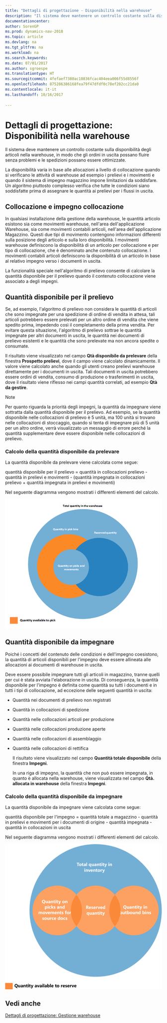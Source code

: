 ```yaml
---
title: "Dettagli di progettazione - Disponibilità nella warehouse"
description: "Il sistema deve mantenere un controllo costante sulla disponibilità degli articoli nella warehouse, in modo che gli ordini in uscita possano fluire senza problemi e le spedizioni possano essere ottimizzate."
documentationcenter: 
author: SorenGP
ms.prod: dynamics-nav-2018
ms.topic: article
ms.devlang: na
ms.tgt_pltfrm: na
ms.workload: na
ms.search.keywords: 
ms.date: 07/01/2017
ms.author: sgroespe
ms.translationtype: HT
ms.sourcegitcommit: 4fefaef7380ac10836fcac404eea006f55d8556f
ms.openlocfilehash: 875286386168fea79f47dfdf0c78ef202cc21da0
ms.contentlocale: it-it
ms.lasthandoff: 10/16/2017

---
```

# <a name="design-details-availability-in-the-warehouse"></a>Dettagli di progettazione: Disponibilità nella warehouse
Il sistema deve mantenere un controllo costante sulla disponibilità degli articoli nella warehouse, in modo che gli ordini in uscita possano fluire senza problemi e le spedizioni possano essere ottimizzate.  

 La disponibilità varia in base alle allocazioni a livello di collocazione quando si verificano le attività di warehouse ad esempio i prelievi e i movimenti e quando il sistema di impegno magazzino impone limitazioni da soddisfare. Un algoritmo piuttosto complesso verifica che tutte le condizioni siano soddisfatte prima di assegnare le quantità ai prelievi per i flussi in uscita.  

## <a name="bin-content-and-reservations"></a>Collocazione e impegno collocazione  
 In qualsiasi installazione della gestione della warehouse, le quantità articolo esistono sia come movimenti warehouse, nell'area dell'applicazione Warehouse, sia come movimenti contabili articoli, nell'area dell'applicazione Magazzino. Questi due tipi di movimento contengono informazioni differenti sulla posizione degli articolo e sulla loro disponibilità. I movimenti warehouse definiscono la disponibilità di un articolo per collocazione e per tipo di collocazione, che è denominato anche contenuto collocazione. I movimenti contabili articoli definiscono la disponibilità di un articolo in base al relativo impegno verso i documenti in uscita.  

 La funzionalità speciale nell'algoritmo di prelievo consente di calcolare la quantità disponibile per il prelievo quando il contenuto collocazione viene associato a degli impegni.  

## <a name="quantity-available-to-pick"></a>Quantità disponibile per il prelievo  
 Se, ad esempio, l'algoritmo di prelievo non considera le quantità di articoli che sono impegnate per una spedizione di ordine di vendita in attesa, tali articoli potrebbero essere prelevati per un altro ordine di vendita che viene spedito prima, impedendo così il completamento della prima vendita. Per evitare questa situazione, l'algoritmo di prelievo sottrae le quantità impegnate per altri documenti in uscita, le quantità nei documenti di prelievo esistenti e le quantità che sono prelevate ma non ancora spedite o consumate.  

 Il risultato viene visualizzato nel campo **Qtà disponibile da prelevare** della finestra **Prospetto prelievi**, dove il campo viene calcolato dinamicamente. Il valore viene calcolato anche quando gli utenti creano prelievi warehouse direttamente per i documenti in uscita. Tali documenti in uscita potrebbero essere ordini di vendita, consumo di produzione o trasferimenti in uscita, dove il risultato viene riflesso nei campi quantità correlati, ad esempio **Qtà da gestire**.  

> [!NOTE]  
>  Per quanto riguarda la priorità degli impegni, la quantità da impegnare viene sottratta dalla quantità disponibile per il prelievo. Ad esempio, se la quantità disponibile nelle collocazioni di prelievo è 5 unità, ma 100 unità si trovano nelle collocazioni di stoccaggio, quando si tenta di impegnare più di 5 unità per un altro ordine, verrà visualizzato un messaggio di errore perché la quantità supplementare deve essere disponibile nelle collocazioni di prelievo.  

### <a name="calculating-the-quantity-available-to-pick"></a>Calcolo della quantità disponibile da prelevare  
 La quantità disponibile da prelevare viene calcolata come segue:  

 quantità disponibile per il prelievo = quantità in collocazioni prelievo - quantità in prelievi e movimenti - (quantità impegnata in collocazioni prelievo + quantità impegnata in prelievi e movimenti)  

 Nel seguente diagramma vengono mostrati i differenti elementi del calcolo.  

 ![Disponibile per il prelievo, con sovrapposizione di impegno](media/design_details_warehouse_management_availability_2.png "design_details_warehouse_management_availability_2")  

## <a name="quantity-available-to-reserve"></a>Quantità disponibile da impegnare  
 Poiché i concetti del contenuto delle condizioni e dell'impegno coesistono, la quantità di articoli disponibili per l'impegno deve essere allineata alle allocazioni ai documenti di warehouse in uscita.  

 Deve essere possibile impegnare tutti gli articoli in magazzino, tranne quelli per cui è stata avviata l'elaborazione in uscita. Di conseguenza, la quantità disponibile per l'impegno è definita come quantità su tutti i documenti e in tutti i tipi di collocazione, ad eccezione delle seguenti quantità in uscita:  

- Quantità nei documenti di prelievo non registrati  
- Quantità in collocazioni di spedizione  
- Quantità nelle collocazioni articoli per produzione  
- Quantità nelle collocazioni produzione aperte  
- Quantità nelle collocazioni di assemblaggio  
- Quantità nelle collocazioni di rettifica  

  Il risultato viene visualizzato nel campo **Quantità totale disponibile** della finestra **Impegni**.  

  In una riga di impegno, la quantità che non può essere impegnata, in quanto è allocata nella warehouse, viene visualizzata nel campo **Qtà. allocata in warehouse** della finestra **Impegni**.  

### <a name="calculating-the-quantity-available-to-reserve"></a>Calcolo della quantità disponibile da impegnare  
 La quantità disponibile da impegnare viene calcolata come segue:  

 quantità disponibile per l'impegno = quantità totale a magazzino - quantità in prelievi e movimenti per i documenti di origine - quantità impegnata - quantità in collocazioni in uscita  

 Nel seguente diagramma vengono mostrati i differenti elementi del calcolo.  

 ![Disponibile per la prenotazione, per allocazioni warehouse](media/design_details_warehouse_management_availability_3.png "design_details_warehouse_management_availability_3")  

## <a name="see-also"></a>Vedi anche  
 [Dettagli di progettazione: Gestione warehouse](design-details-warehouse-management.md)

